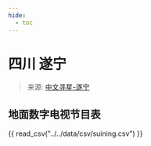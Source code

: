 ```yaml
---
hide:
  - toc
---
```


# 四川 遂宁

> 来源: [中文寻星-遂宁](http://dtmb.saoing.com/suining.htm)

## 地面数字电视节目表

{{ read_csv("../../data/csv/suining.csv") }}
